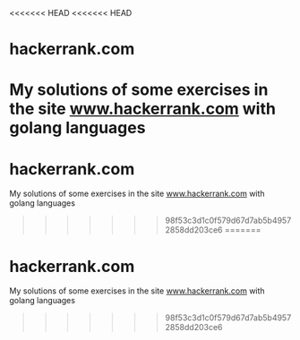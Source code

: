 <<<<<<< HEAD
<<<<<<< HEAD
# hackerrank.com
My solutions of some exercises in the site www.hackerrank.com with golang languages
=======
# hackerrank.com
My solutions of some exercises in the site www.hackerrank.com with golang languages
>>>>>>> 98f53c3d1c0f579d67d7ab5b49572858dd203ce6
=======
# hackerrank.com
My solutions of some exercises in the site www.hackerrank.com with golang languages
>>>>>>> 98f53c3d1c0f579d67d7ab5b49572858dd203ce6
